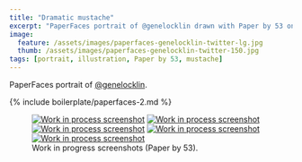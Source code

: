```yaml
---
title: "Dramatic mustache"
excerpt: "PaperFaces portrait of @genelocklin drawn with Paper by 53 on an iPad."
image: 
  feature: /assets/images/paperfaces-genelocklin-twitter-lg.jpg
  thumb: /assets/images/paperfaces-genelocklin-twitter-150.jpg
tags: [portrait, illustration, Paper by 53, mustache]
---
```


PaperFaces portrait of [@genelocklin](http://twitter.com/genelocklin).

{% include boilerplate/paperfaces-2.md %}

<figure class="half">
	<a href="{{ site.url }}/assets/images/paperfaces-genelocklin-process-1-lg.jpg"><img src="{{ site.url }}/assets/images/paperfaces-genelocklin-process-1-600.jpg" alt="Work in process screenshot"></a>
	<a href="{{ site.url }}/assets/images/paperfaces-genelocklin-process-2-lg.jpg"><img src="{{ site.url }}/assets/images/paperfaces-genelocklin-process-2-600.jpg" alt="Work in process screenshot"></a>
	<a href="{{ site.url }}/assets/images/paperfaces-genelocklin-process-3-lg.jpg"><img src="{{ site.url }}/assets/images/paperfaces-genelocklin-process-3-600.jpg" alt="Work in process screenshot"></a>
	<a href="{{ site.url }}/assets/images/paperfaces-genelocklin-process-4-lg.jpg"><img src="{{ site.url }}/assets/images/paperfaces-genelocklin-process-4-600.jpg" alt="Work in process screenshot"></a>
	<a href="{{ site.url }}/assets/images/paperfaces-genelocklin-process-5-lg.jpg"><img src="{{ site.url }}/assets/images/paperfaces-genelocklin-process-5-600.jpg" alt="Work in process screenshot"></a>
	<figcaption>Work in progress screenshots (Paper by 53).</figcaption>
</figure>